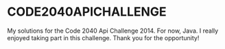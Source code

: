 CODE2040APICHALLENGE
====================

My solutions for the Code 2040 Api Challenge 2014. For now, Java.
I really enjoyed taking part in this challenge. Thank you for the opportunity!
